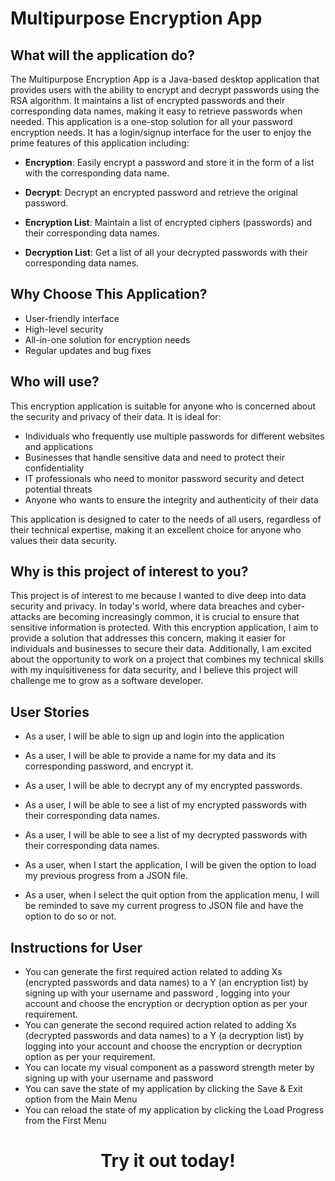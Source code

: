 # Multipurpose Encryption App

## What will the application do?

The Multipurpose Encryption App is a Java-based desktop application that provides users with the ability to encrypt and 
decrypt passwords using the RSA algorithm. It maintains a list of encrypted passwords and their corresponding data names, 
making it easy to retrieve passwords when needed. 
This application is a one-stop solution for all your password encryption needs. It has a login/signup interface for the 
user to enjoy the prime features of this application including:

- **Encryption**: Easily encrypt a password and store it in the form of a list with the corresponding data name.


- **Decrypt**: Decrypt an encrypted password and retrieve the original password.


- **Encryption List**: Maintain a list of encrypted ciphers (passwords) and their corresponding data names.


- **Decryption List**: Get a list of all your decrypted passwords with their corresponding data names.


## Why Choose This Application?
- User-friendly interface
- High-level security
- All-in-one solution for encryption needs
- Regular updates and bug fixes

## Who will use?

This encryption application is suitable for anyone who is concerned about the security and privacy of their data. It is ideal for:

- Individuals who frequently use multiple passwords for different websites and applications
- Businesses that handle sensitive data and need to protect their confidentiality
- IT professionals who need to monitor password security and detect potential threats
- Anyone who wants to ensure the integrity and authenticity of their data

This application is designed to cater to the needs of all users, regardless of their technical expertise, making it an excellent choice for anyone who values their data security.

## Why is this project of interest to you?
This project is of interest to me because I wanted to dive deep into data security and privacy. In today's world, where data breaches and
cyber-attacks are becoming increasingly common, it is crucial to ensure that sensitive information is protected. With this encryption application, I aim to provide a solution that addresses this concern, making it easier for individuals and businesses to secure their data. Additionally, I am excited about the opportunity to work on a project that combines my technical skills with my inquisitiveness for data security, and I believe this project will challenge me to grow as a software developer.

## User Stories

* As a user, I will be able to sign up and login into the application

* As a user, I will be able to provide a name for my data and its corresponding password, and encrypt it.

* As a user, I will be able to decrypt any of my encrypted passwords.

* As a user, I will be able to see a list of my encrypted passwords with their corresponding data names.

* As a user, I will be able to see a list of my decrypted passwords with their corresponding data names.

* As a user, when I start the application, I will be given the option to load my previous progress from a JSON file.

* As a user, when I select the quit option from the application menu, I will be reminded to save my current progress to 
JSON file and have the option to do so or not.

## Instructions for User

- You can generate the first required action related to adding Xs (encrypted passwords and data names) to a Y (an encryption list) 
by signing up with your username and password
, logging into your account and choose the encryption or decryption option as per your requirement.
- You can generate the second required action related to adding Xs (decrypted passwords and data names) to a Y (a decryption list) by logging into your account and choose the encryption or decryption option as per your requirement.
- You can locate my visual component as a password strength meter by signing up with your username and password
- You can save the state of my application by clicking the Save & Exit option from the Main Menu
- You can reload the state of my application by clicking the Load Progress from the First Menu

<h1 align="center">
 Try it out today!
</h1>
